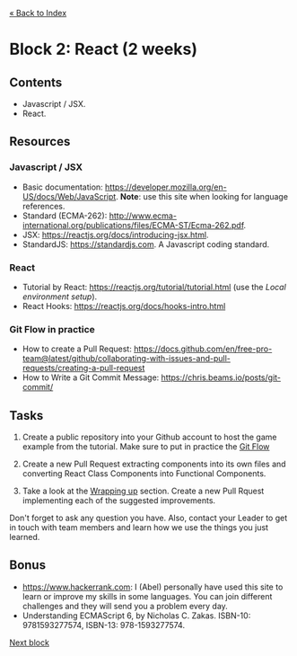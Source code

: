 [« Back to Index](../../README.md)

# Block 2: React (2 weeks)

## Contents

- Javascript / JSX.
- React.

## Resources

### Javascript / JSX

- Basic documentation: https://developer.mozilla.org/en-US/docs/Web/JavaScript. **Note**: use this site when looking for language references.
- Standard (ECMA-262): http://www.ecma-international.org/publications/files/ECMA-ST/Ecma-262.pdf.
- JSX: https://reactjs.org/docs/introducing-jsx.html.
- StandardJS: https://standardjs.com. A Javascript coding standard.

### React

- Tutorial by React: https://reactjs.org/tutorial/tutorial.html (use the *Local environment setup*).
- React Hooks: https://reactjs.org/docs/hooks-intro.html

### Git Flow in practice

- How to create a Pull Request: https://docs.github.com/en/free-pro-team@latest/github/collaborating-with-issues-and-pull-requests/creating-a-pull-request
- How to Write a Git Commit Message: https://chris.beams.io/posts/git-commit/

## Tasks

1. Create a public repository into your Github account to host the game example from the tutorial. Make sure to put in practice the [Git Flow](https://datasift.github.io/gitflow/IntroducingGitFlow.html)

2. Create a new Pull Request extracting components into its own files and converting React Class Components into Functional Components.

3. Take a look at the [Wrapping up](https://reactjs.org/tutorial/tutorial.html#wrapping-up) section. Create a new Pull Rquest implementing each of the suggested improvements.

Don't forget to ask any question you have. Also, contact your Leader to get in touch with team members and learn how we use the things you just learned.

## Bonus

- https://www.hackerrank.com: I (Abel) personally have used this site to learn or improve my skills in some languages. You can join different challenges and they will send you a problem every day.
- Understanding ECMAScript 6, by Nicholas C. Zakas. ISBN-10: 9781593277574, ISBN-13: 978-1593277574.

[Next block](../block-3/index.md)
